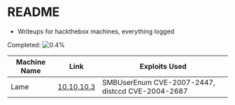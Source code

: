 # README

- Writeups for hackthebox machines, everything logged

Completed: ![0.4%](https://progress-bar.dev/1)


| Machine Name | Link | Exploits Used |
| ------------ | ---- | ------------- |
| Lame | [10.10.10.3](https://github.com/cyberwr3nch/writeups/tree/main/htb/lame) |  SMBUserEnum CVE-2007-2447, distccd CVE-2004-2687 |
